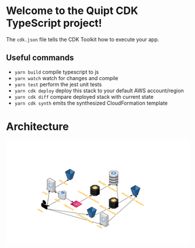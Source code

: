 # Welcome to the Quipt CDK TypeScript project!

The `cdk.json` file tells the CDK Toolkit how to execute your app.

## Useful commands

 * `yarn build`           compile typescript to js
 * `yarn watch`           watch for changes and compile
 * `yarn test`            perform the jest unit tests
 * `yarn cdk deploy`      deploy this stack to your default AWS account/region
 * `yarn cdk diff`        compare deployed stack with current state
 * `yarn cdk synth`       emits the synthesized CloudFormation template


# Architecture
![Architecture Diagram](./doc/architecture.svg)
